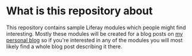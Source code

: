 # What is this repository about
This repository contains sample Liferay modules which people might find interesting. 
Mostly these modules will be created for a blog posts on [my personal blog](https://pydyniak.com)
so if you're interested in any of the modules you will most likely find a whole blog post describing it there.